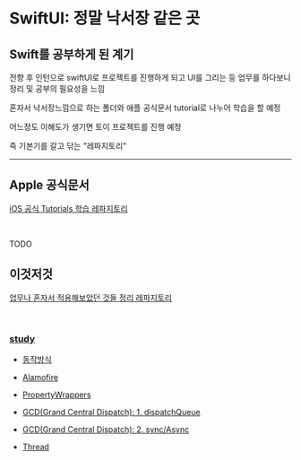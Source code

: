 # SwiftUI: 정말 낙서장 같은 곳

## Swift를 공부하게 된 계기

전향 후 인턴으로 swiftUI로 프로젝트를 진행하게 되고 UI를 그리는 등 업무를 하다보니 정리 및 공부의 필요성을 느낌
<br/>

혼자서 낙서장느낌으로 하는 폴더와 애플 공식문서 tutorial로 나누어 학습을 할 예정
<br/>

어느정도 이해도가 생기면 토이 프로젝트를 진행 예정
<br/>

즉 기본기를 갈고 닦는 "레파지토리"
<br/>

---

## Apple 공식문서

[iOS 공식 Tutorials 학습 레파지토리](https://github.com/BOLTB0X/SwiftUI/tree/main/iOS%20App%20Dev%20Tutorials)

<br/>

TODO
<br/>

## 이것저것

[업무나 혼자서 적용해보았던 것들 정리 레파지토리](https://github.com/BOLTB0X/SwiftUI/tree/main/self-taught%20graffiti)

<br/>

### [study](https://github.com/BOLTB0X/SwiftUI/tree/main/study/SwiftUIBasic/Test)

- [동작방식](https://github.com/BOLTB0X/SwiftUI/tree/main/study/SwiftUIBasic/Test)
  <br/>

- [Alamofire](https://github.com/BOLTB0X/SwiftUI/tree/main/study/Alamofire)
  <br/>

- [PropertyWrappers](https://github.com/BOLTB0X/SwiftUI/tree/main/study/PropertyWrappers)
  <br/>

- [GCD(Grand Central Dispatch): 1. dispatchQueue](https://github.com/BOLTB0X/SwiftUI/blob/main/study/GCDPlayground/dispatchQue.md)
  <br/>

- [GCD(Grand Central Dispatch): 2. sync/Async](https://github.com/BOLTB0X/SwiftUI/blob/main/study/GCDPlayground/syncAsync2.md)
  <br/>

- [Thread](https://github.com/BOLTB0X/SwiftUI/tree/main/study/Thread)
  <br/>
